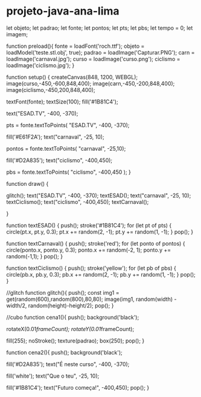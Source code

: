 # projeto-java-ana-lima
let objeto;
let padrao;
let fonte;
let pontos;
let pts;
let pbs;
let tempo = 0;
let imagem;

function preload(){
  fonte = loadFont('roch.ttf');
  objeto = loadModel('teste.stl.obj', true);
  padrao = loadImage('Capturar.PNG');
  carn = loadImage('carnaval.jpg');
  curso = loadImage('curso.png');
  ciclismo = loadImage('ciclismo.jpg');
}

function setup() {
  createCanvas(848, 1200, WEBGL);
  image(curso,-450,-600,848,400);
  image(carn,-450,-200,848,400);
  image(ciclismo,-450,200,848,400);
  
  textFont(fonte);
  textSize(100);
  fill('#1B81C4');
  
  text("ESAD.TV", -400, -370);

  pts = fonte.textToPoints(
    "ESAD.TV", -400, -370);
  
  fill('#E61F2A');
  text("carnaval", -25, 10);

  pontos = fonte.textToPoints(
    "carnaval", -25,10);
  
  fill('#D2A835');
  text("ciclismo", -400,450);

  pbs = fonte.textToPoints(
    "ciclismo", -400,450
  );
}

function draw() {
  
  
  
  glitch();
  text("ESAD.TV", -400, -370);
  textESAD();
  text("carnaval", -25, 10);
  textCiclismo();
    text("ciclismo", -400,450);
  textCarnaval();
  
}

function textESAD() {
  push();
  stroke('#1B81C4');
  for (let pt of pts) {
    circle(pt.x, pt.y, 0.3);
    pt.x += random(2, -1);
    pt.y += random(1, -1);
  }
  pop();
}

function textCarnaval() {
  push();
  stroke('red');
  for (let ponto of pontos) {
    circle(ponto.x, ponto.y, 0.3);
    ponto.x += random(-2, 1);
    ponto.y += random(-1,1);
  }
  pop();
}

function textCiclismo() {
  push();
  stroke('yellow');
  for (let pb of pbs) {
    circle(pb.x, pb.y, 0.3);
    pb.x += random(2, -1);
    pb.y += random(1, -1);
  }
  pop();
}

//glitch
function glitch(){
  push();
  const img1 = get(random(600),random(800),80,80);
  image(img1, random(width) -width/2, random(height)-height/2);
  pop();
}

//cubo
function cena1(){
  push();
  background('black');
  
  rotateX(0.01*frameCount);
  rotateY(0.01*frameCount);
  
  fill(255);
  noStroke();
  texture(padrao);
  box(250);
  pop();
}

function cena2(){
  push();
  background('black');
  
  fill('#D2A835');
  text("É neste curso", -400, -370);
  
  fill('white');
  text("Que o teu", -25, 10);
  
  fill('#1B81C4');
  text("Futuro começa!", -400,450);
  pop();
}
